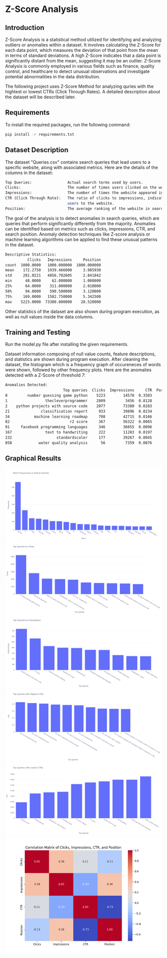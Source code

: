 # Z-Score Analysis

## Introduction

Z-Score Analysis is a statistical method utilized for identifying and analyzing outliers or anomalies within a dataset. It involves calculating the Z-Score for each data point, which measures the deviation of that point from the mean in terms of standard deviations. A high Z-Score indicates that a data point is significantly distant from the mean, suggesting it may be an outlier. Z-Score Analysis is commonly employed in various fields such as finance, quality control, and healthcare to detect unusual observations and investigate potential abnormalities in the data distribution.

The following project uses Z-Score Method for analyzing quries with the hightest or lowest CTRs (Click Through Rates). A detailed description about the dataset will be described later.

## Requirements

To install the required packages, run the following command:

```bash
pip install -r requirements.txt
```

## Dataset Description

The dataset "Queries.csv" contains search queries that lead users to a specific website, along with associated metrics. Here are the details of the columns in the dataset:

```bash
Top Queries:                Actual search terms used by users.
Clicks:                     The number of times users clicked on the website after using the query.
Impressions:                The number of times the website appeared in search results for the query.
CTR (Click Through Rate):   The ratio of clicks to impressions, indicating the effectiveness of the query in leading 
                            users to the website.
Position:                   The average ranking of the website in search results for the query.
```
The goal of the analysis is to detect anomalies in search queries, which are queries that perform significantly differently from the majority. Anomalies can be identified based on metrics such as clicks, impressions, CTR, and search position. Anomaly detection techniques like Z-score analysis or machine learning algorithms can be applied to find these unusual patterns in the dataset.

```bash
Descriptive Statistics:
          Clicks   Impressions     Position
count  1000.0000   1000.000000  1000.000000
mean    172.2750   1939.466000     3.985930
std     281.0221   4856.702605     2.841842
min      48.0000     62.000000     1.000000
25%      64.0000    311.000000     2.010000
50%      94.0000    590.500000     3.120000
75%     169.0000   1582.750000     5.342500
max    5223.0000  73380.000000    28.520000
```

Other statistics of the dataset are also shown during program execution, as well as null values inside the data columns.

## Training and Testing

Run the model.py file after installing the given requirements.

Dataset information composing of null value counts, feature descriptions, and statistics are shown during program execution. After cleaning the dataset, the histogram which is a frequency graph of occureneces of words were shown, followed by other frequency plots. 
Here are the anomalies detected with a Z-Score of threshold 7:

```bash
Anomalies Detected:
                          Top queries  Clicks  Impressions     CTR  Position
0         number guessing game python    5223        14578  0.3583      1.61
1                 thecleverprogrammer    2809         3456  0.8128      1.02
2    python projects with source code    2077        73380  0.0283      5.94
21              classification report     933        39896  0.0234      7.53
34           machine learning roadmap     708        42715  0.0166      8.97
82                           r2 score     367        56322  0.0065      9.33
91     facebook programming languages     346        36055  0.0096      1.58
167               text to handwriting     222        11283  0.0197     28.52
232                    standardscaler     177        39267  0.0045     10.23
858            water quality analysis      56         7359  0.0076     27.56
```

## Graphical Results

![Average Tips Given by Smokers and Non-Smokers](Graphs/newplot%20(1).png)
![Distribution of Tips by Day of the Week](Graphs/newplot%20(2).png)
![Distribution of Tips by Gender of the Person Paying the Bill](Graphs/newplot%20(3).png)
![Distribution of Tips by Meal Time (Lunch vs. Dinner)](Graphs/newplot%20(4).png)
![Total Bill Paid vs. Tip with Different Colors and Sizes for Gender and Table Size](Graphs/newplot%20(5).png)
![Correlation Matrix](Graphs/correlation_matrix_heatmap.png)




